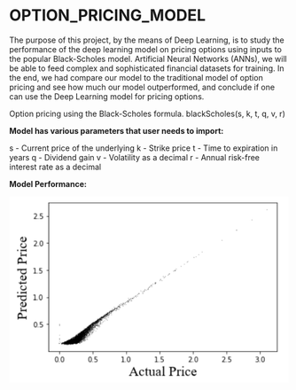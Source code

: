 # OPTION_PRICING_MODEL
The purpose of this project, by the means of Deep Learning, is to study the performance of the deep learning model on pricing options using inputs to the popular Black-Scholes model. Artificial Neural Networks (ANNs), we will be able to feed complex and sophisticated financial datasets for training. In the end, we had compare our model to the traditional model of option pricing and see how much our model outperformed, and conclude if one can use the Deep Learning model for pricing options.


Option pricing using the Black-Scholes formula.
blackScholes(s, k, t, q, v, r)

**Model has various parameters that user needs to import:**

s - Current price of the underlying
k - Strike price
t - Time to expiration in years
q  - Dividend gain
v - Volatility as a decimal
r - Annual risk-free interest rate as a decimal



**Model Performance:**

![This is an image](https://github.com/Sanskar02/OPTION_PRICING_MODEL/blob/f7565aa97c20804abb4197713bd2bee22431c40a/PREDICTION_VS_ACTUAL_PRICE.png)
